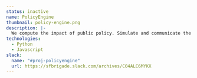 ```yaml
---
status: inactive
name: PolicyEngine
thumbnail: policy-engine.png
description: |-
  We compute the impact of public policy. Simulate and communicate the impact of proposed policy changes on individuals across the country.
technologies:
  - Python
  - Javascript
slack:
  name: "#proj-policyengine"
  url: https://sfbrigade.slack.com/archives/C04ALC6MYKX
---
```

